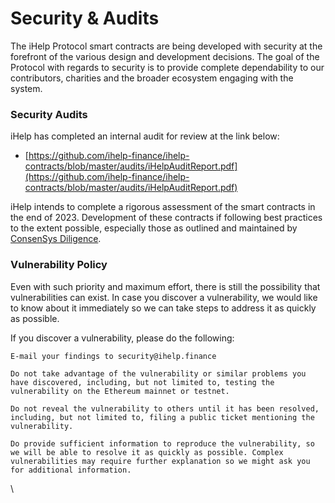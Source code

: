 # Security & Audits

The iHelp Protocol smart contracts are being developed with security at the forefront of the various design and development decisions. The goal of the Protocol with regards to security is to provide complete dependability to our contributors, charities and the broader ecosystem engaging with the system.

### Security Audits

iHelp has completed an internal audit for review at the link below:

* [https://github.com/ihelp-finance/ihelp-contracts/blob/master/audits/iHelpAuditReport.pdf](https://github.com/ihelp-finance/ihelp-contracts/blob/master/audits/iHelpAuditReport.pdf)

iHelp intends to complete a rigorous assessment of the smart contracts in the end of 2023. Development of these contracts if following best practices to the extent possible, especially those as outlined and maintained by [ConsenSys Diligence](https://consensys.github.io/smart-contract-best-practices/).

### Vulnerability Policy

Even with such priority and maximum effort, there is still the possibility that vulnerabilities can exist. In case you discover a vulnerability, we would like to know about it immediately so we can take steps to address it as quickly as possible.

If you discover a vulnerability, please do the following:

```
E-mail your findings to security@ihelp.finance 

Do not take advantage of the vulnerability or similar problems you have discovered, including, but not limited to, testing the vulnerability on the Ethereum mainnet or testnet. 

Do not reveal the vulnerability to others until it has been resolved, including, but not limited to, filing a public ticket mentioning the vulnerability. 

Do provide sufficient information to reproduce the vulnerability, so we will be able to resolve it as quickly as possible. Complex vulnerabilities may require further explanation so we might ask you for additional information. 
```

\
